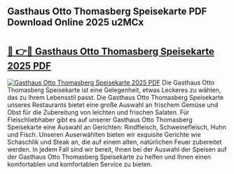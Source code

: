 ## Gasthaus Otto Thomasberg Speisekarte PDF Download Online 2025 u2MCx

# <h2><a href="http://gc7kcen.nevu.top/?p=Gasthaus+Otto+Thomasberg+Speisekarte">🔗 👉🔴 Gasthaus Otto Thomasberg Speisekarte 2025 PDF</a></h2>

[![Gasthaus Otto Thomasberg Speisekarte 2025 PDF](https://i.imgur.com/dBaPXMq.png)](http://gc7kcen.nevu.top/?p=Gasthaus+Otto+Thomasberg+Speisekarte)
Die Gasthaus Otto Thomasberg Speisekarte ist eine Gelegenheit, etwas Leckeres zu wählen, das zu Ihrem Lebensstil passt. Die Gasthaus Otto Thomasberg Speisekarte unseres Restaurants bietet eine große Auswahl an frischem Gemüse und Obst für die Zubereitung von leichten und frischen Salaten. Für Fleischliebhaber gibt es auf unserer Gasthaus Otto Thomasberg Speisekarte eine Auswahl an Gerichten: Rindfleisch, Schweinefleisch, Huhn und Fisch. Unseren Auserwählten bieten wir exquisite Gerichte wie Schaschlik und Steak an, die auf einem alten, natürlichen Feuer zubereitet werden. In jedem Fall sind wir bereit, Ihnen bei der Auswahl der Speisen auf der Gasthaus Otto Thomasberg Speisekarte zu helfen und Ihnen einen komfortablen und komfortablen Service zu bieten.
